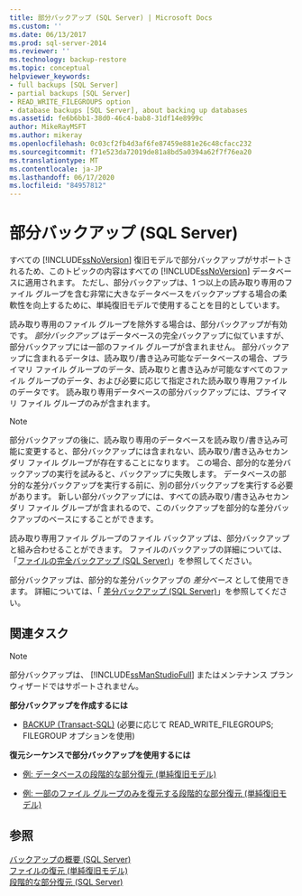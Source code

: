```yaml
---
title: 部分バックアップ (SQL Server) | Microsoft Docs
ms.custom: ''
ms.date: 06/13/2017
ms.prod: sql-server-2014
ms.reviewer: ''
ms.technology: backup-restore
ms.topic: conceptual
helpviewer_keywords:
- full backups [SQL Server]
- partial backups [SQL Server]
- READ_WRITE_FILEGROUPS option
- database backups [SQL Server], about backing up databases
ms.assetid: fe6b6bb1-38d0-46c4-bab8-31df14e8999c
author: MikeRayMSFT
ms.author: mikeray
ms.openlocfilehash: 0c03cf2fb4d3af6fe87459e881e26c48cfacc232
ms.sourcegitcommit: f71e523da72019de81a8bd5a0394a62f7f76ea20
ms.translationtype: MT
ms.contentlocale: ja-JP
ms.lasthandoff: 06/17/2020
ms.locfileid: "84957812"
---
```

# <a name="partial-backups-sql-server"></a>部分バックアップ (SQL Server)
  すべての [!INCLUDE[ssNoVersion](../../includes/ssnoversion-md.md)] 復旧モデルで部分バックアップがサポートされるため、このトピックの内容はすべての [!INCLUDE[ssNoVersion](../../includes/ssnoversion-md.md)] データベースに適用されます。 ただし、部分バックアップは、1 つ以上の読み取り専用のファイル グループを含む非常に大きなデータベースをバックアップする場合の柔軟性を向上するために、単純復旧モデルで使用することを目的としています。  
  
 読み取り専用のファイル グループを除外する場合は、部分バックアップが有効です。 *部分バックアップ* はデータベースの完全バックアップに似ていますが、部分バックアップには一部のファイル グループが含まれません。 部分バックアップに含まれるデータは、読み取り/書き込み可能なデータベースの場合、プライマリ ファイル グループのデータ、読み取りと書き込みが可能なすべてのファイル グループのデータ、および必要に応じて指定された読み取り専用ファイルのデータです。 読み取り専用データベースの部分バックアップには、プライマリ ファイル グループのみが含まれます。  
  
> [!NOTE]  
>  部分バックアップの後に、読み取り専用のデータベースを読み取り/書き込み可能に変更すると、部分バックアップには含まれない、読み取り/書き込みセカンダリ ファイル グループが存在することになります。 この場合、部分的な差分バックアップの実行を試みると、バックアップに失敗します。 データベースの部分的な差分バックアップを実行する前に、別の部分バックアップを実行する必要があります。 新しい部分バックアップには、すべての読み取り/書き込みセカンダリ ファイル グループが含まれるので、このバックアップを部分的な差分バックアップのベースにすることができます。  
  
 読み取り専用ファイル グループのファイル バックアップは、部分バックアップと組み合わせることができます。 ファイルのバックアップの詳細については、「[ファイルの完全バックアップ &#40;SQL Server&#41;](full-file-backups-sql-server.md)」を参照してください。  
  
 部分バックアップは、部分的な差分バックアップの *差分ベース* として使用できます。 詳細については、「 [差分バックアップ &#40;SQL Server&#41;](differential-backups-sql-server.md)」を参照してください。  
  
##  <a name="related-tasks"></a><a name="RelatedTasks"></a> 関連タスク  
  
> [!NOTE]  
>  部分バックアップは、 [!INCLUDE[ssManStudioFull](../../includes/ssmanstudiofull-md.md)] またはメンテナンス プラン ウィザードではサポートされません。  
  
 **部分バックアップを作成するには**  
  
-   [BACKUP &#40;Transact-SQL&#41;](/sql/t-sql/statements/backup-transact-sql) (必要に応じて READ_WRITE_FILEGROUPS; FILEGROUP オプションを使用)  
  
 **復元シーケンスで部分バックアップを使用するには**  
  
-   [例: データベースの段階的な部分復元 &#40;単純復旧モデル&#41;](example-piecemeal-restore-of-database-simple-recovery-model.md)  
  
-   [例: 一部のファイル グループのみを復元する段階的な部分復元 &#40;単純復旧モデル&#41;](example-piecemeal-restore-of-only-some-filegroups-simple-recovery-model.md)  
  
## <a name="see-also"></a>参照  
 [バックアップの概要 &#40;SQL Server&#41;](backup-overview-sql-server.md)   
 [ファイルの復元 &#40;単純復旧モデル&#41;](file-restores-simple-recovery-model.md)   
 [段階的な部分復元 &#40;SQL Server&#41;](piecemeal-restores-sql-server.md)  
  
  
